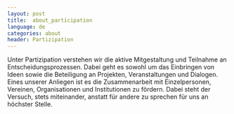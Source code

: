 ```yaml
---
layout: post
title:  about_participation
language: de
categories: about
header: Partizipation
---
```


Unter Partizipation verstehen wir die aktive Mitgestaltung und Teilnahme an Entscheidungsprozessen. Dabei geht es sowohl um das Einbringen von Ideen sowie die Beteiligung an Projekten, Veranstaltungen und Dialogen. Eines unserer Anliegen ist es die Zusammenarbeit mit Einzelpersonen, Vereinen, Organisationen und Institutionen zu fördern. Dabei steht der Versuch, stets miteinander, anstatt für andere zu sprechen für uns an höchster Stelle.
